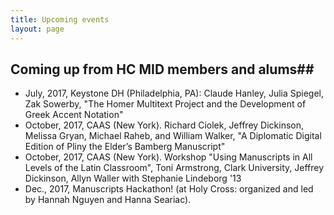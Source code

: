 ```yaml
---
title: Upcoming events
layout: page
---
```


## Coming up from HC MID members and alums##


- July, 2017, Keystone DH (Philadelphia, PA):  Claude Hanley, Julia Spiegel, Zak Sowerby, "The Homer Multitext Project and the Development of Greek Accent Notation"
- October, 2017, CAAS (New York). Richard Ciolek, Jeffrey Dickinson, Melissa Gryan, Michael Raheb, and William Walker, "A Diplomatic Digital Edition of Pliny the Elder’s Bamberg Manuscript"
- October, 2017, CAAS (New York).  Workshop
"Using Manuscripts in All Levels of the Latin  Classroom", Toni Armstrong, Clark University, Jeffrey Dickinson, Allyn Waller with Stephanie Lindeborg '13
- Dec., 2017, Manuscripts Hackathon! (at Holy Cross: organized and led by Hannah Nguyen and Hanna Seariac).
